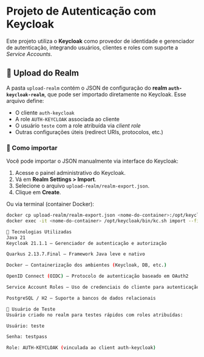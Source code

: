 # Projeto de Autenticação com Keycloak

Este projeto utiliza o **Keycloak** como provedor de identidade e gerenciador de autenticação, integrando usuários, clientes e roles com suporte a *Service Accounts*.

## 📂 Upload do Realm

A pasta `upload-realm` contém o JSON de configuração do **realm `auth-keycloak-realm`**, que pode ser importado diretamente no Keycloak. Esse arquivo define:

- O cliente `auth-keycloak`
- A role `AUTH-KEYCLOAK` associada ao cliente
- O usuário `teste` com a role atribuída via *client role*
- Outras configurações úteis (redirect URIs, protocolos, etc.)

### 🔁 Como importar

Você pode importar o JSON manualmente via interface do Keycloak:

1. Acesse o painel administrativo do Keycloak.
2. Vá em **Realm Settings > Import**.
3. Selecione o arquivo `upload-realm/realm-export.json`.
4. Clique em **Create**.

Ou via terminal (container Docker):

```bash
docker cp upload-realm/realm-export.json <nome-do-container>:/opt/keycloak/data/import
docker exec -it <nome-do-container> /opt/keycloak/bin/kc.sh import --file=/opt/keycloak/data/import/realm-export.json --override

🧪 Tecnologias Utilizadas
Java 21
Keycloak 21.1.1 – Gerenciador de autenticação e autorização

Quarkus 2.13.7.Final – Framework Java leve e nativo

Docker – Containerização dos ambientes (Keycloak, DB, etc.)

OpenID Connect (OIDC) – Protocolo de autenticação baseado em OAuth2

Service Account Roles – Uso de credenciais do cliente para autenticação automática entre sistemas

PostgreSQL / H2 – Suporte a bancos de dados relacionais

👤 Usuário de Teste
Usuário criado no realm para testes rápidos com roles atribuídas:

Usuário: teste

Senha: testpass

Role: AUTH-KEYCLOAK (vinculada ao client auth-keycloak)
